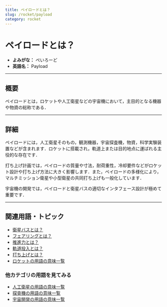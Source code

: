 ```yaml
---
title: ペイロードとは？
slug: /rocket/payload
category: rocket
---
```


# ペイロードとは？

- **よみがな：** ぺいろーど  
- **英語名：** Payload  

---

## 概要

ペイロードとは，ロケットや人工衛星などの宇宙機において，主目的となる機器や物資の総称である．

---

## 詳細

ペイロードには，人工衛星そのもの，観測機器，宇宙探査機，物資，科学実験装置などが含まれます．ロケットに搭載され，軌道上または目的地点に運ばれる主役的な存在です．

打ち上げ計画では，ペイロードの質量や寸法，耐荷重性，冷却要件などがロケット設計や打ち上げ方法に大きく影響します．また，ペイロードの多様化により，マルチミッション衛星や小型衛星の共同打ち上げも一般化しています．

宇宙機の開発では，ペイロードと衛星バスの適切なインタフェース設計が極めて重要です．

---

## 関連用語・トピック

- [衛星バスとは？](/docs/satellite/satellite-bus)
- [フェアリングとは？](/docs/rocket/fairing)
- [推進力とは？](/docs/propulsion/propulsion)
- [軌道投入とは？](/docs/orbit/orbital-injection)
- [打ち上げとは？](/docs/rocket/launch)
- [ロケットの用語の意味一覧](/docs/category/rocket)

### 他カテゴリの用語を見てみる
- [人工衛星の用語の意味一覧](/docs/category/satellite)
- [探査機の用語の意味一覧](/docs/category/explorer)
- [宇宙開発の用語の意味一覧](/docs/category/glossary)
